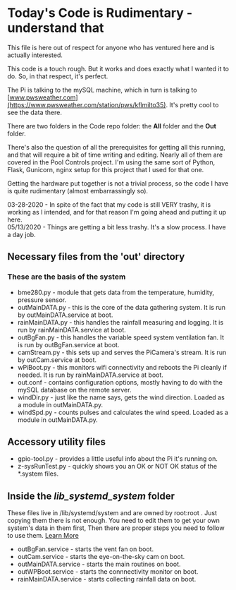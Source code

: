 # Today's Code is Rudimentary - understand that

This file is here out of respect for anyone who has ventured here and is actually interested.

This code is a touch rough.  But it works and does exactly what I wanted it to do.  So, in that respect, it's perfect.

The Pi is talking to the mySQL machine, which in turn is talking to [www.pwsweather.com](https://www.pwsweather.com/station/pws/kflmilto35).  It's pretty cool to see the data there.

There are two folders in the Code repo folder: the **All** folder and the **Out** folder.

There's also the question of all the prerequisites for getting all this running, and that will require a bit of time writing and editing.  Nearly all of them are covered in the Pool Controls project.  I'm using the same sort of Python, Flask, Gunicorn, nginx setup for this project that I used for that one.

Getting the hardware put together is not a trivial process, so the code I have is quite rudimentary (almost embarrassingly so).

03-28-2020 - In spite of the fact that my code is still VERY trashy, it is working as I intended, and for that reason I'm going ahead and putting it up here.  
05/13/2020 - Things are getting a bit less trashy.  It's a slow process.  I have a day job.

## Necessary files from the 'out' directory

### These are the basis of the system

- bme280.py - module that gets data from the temperature, humidity, pressure sensor.
- outMainDATA.py - this is the core of the data gathering system. It is run by outMainDATA.service at boot.
- rainMainDATA.py - this handles the rainfall measuring and logging. It is run by rainMainDATA.service at boot.
- outBgFan.py - this handles the variable speed system ventilation fan. It is run by outBgFan.service at boot.
- camStream.py - this sets up and serves the PiCamera's stream. It is run by outCam.service at boot.
- wPiBoot.py - this monitors wifi connectivity and reboots the Pi cleanly if needed. It is run by rainMainDATA.service at boot.
- out.conf - contains configuration options, mostly having to do with the mySQL database on the remote server.
- windDir.py - just like the name says, gets the wind direction. Loaded as a module in outMainDATA.py.
- windSpd.py - counts pulses and calculates the wind speed. Loaded as a module in outMainDATA.py.

## Accessory utility files

- gpio-tool.py - provides a little useful info about the Pi it's running on.
- z-sysRunTest.py - quickly shows you an OK or NOT OK status of the *.system files.

## Inside the _lib_systemd_system_ folder

These files live in /lib/systemd/system and are owned by root:root .  Just copying them there is not enough.  You need to edit them to
get your own system's data in them first, Then there are proper steps you need to follow to use them.
[Learn More](https://www.raspberrypi.org/documentation/linux/usage/systemd.md)

- outBgFan.service - starts the vent fan on boot.
- outCam.service - starts the eye-on-the-sky cam on boot.
- outMainDATA.service - starts the main routines on boot.
- outWPBoot.service - starts the connnectivity monitor on boot.
- rainMainDATA.service - starts collecting rainfall data on boot.
